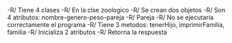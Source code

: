 -R/ Tiene 4 clases
-R/ En la clse zoologico
-R/ Se crean dos objetos
-R/ Son 4 atributos: nombre-genero-peso-pareja
-R/ Pareja
-R/ No se ejecutaria correctamente el programa
-R/ Tiene 3 metodos: tenerHijo, imprimirFamilia, familia
-R/ Inicializa 2 atributos
-R/ Retorna la respuesta